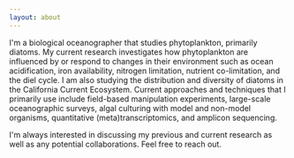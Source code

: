 ```yaml
---
layout: about 
---
```


I'm a biological oceanographer that studies phytoplankton, primarily diatoms. My current research investigates how phytoplankton are influenced by or respond to changes in their environment such as ocean acidification, iron availability, nitrogen limitation, nutrient co-limitation, and the diel cycle. I am also studying the distribution and diversity of diatoms in the California Current Ecosystem. Current approaches and techniques that I primarily use include field-based manipulation experiments, large-scale oceanographic surveys, algal culturing with model and non-model organisms, quantitative (meta)transcriptomics, and amplicon sequencing.

I'm always interested in discussing my previous and current research as well as any potential collaborations. Feel free to reach out.
